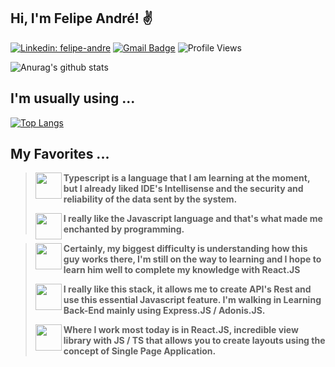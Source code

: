 <h2>Hi, I'm Felipe André! &#9996</h2>

[![Linkedin: felipe-andre](https://img.shields.io/badge/-Linkedin-blue?style=flat&logo=Linkedin&logoColor=white&link=https://www.linkedin.com/in/devfandre/)](https://www.linkedin.com/in/devfandre/)
[![Gmail Badge](https://img.shields.io/badge/-profissionalf.andre@gmail.com-c14438?style=flat-square&logo=Gmail&logoColor=white&link=mailto:profissionalf.andre@gmail.com)](mailto:profissionalf.andre@gmail.com)
![Profile Views](http://img.shields.io/badge/Profile%20Views-196-blue)

![Anurag's github stats](https://github-readme-stats.vercel.app/api?username=flubyGit&hide=issues&count_private=true&show_icons=true&theme=dracula)

## I'm usually using ...

[![Top Langs](https://github-readme-stats.vercel.app/api/top-langs/?username=flubyGit&layout=compact)](https://github.com/flubyGit/github-readme-stats)

## My Favorites ...
<p>
 
> <img align='left' src="https://cdn.icon-icons.com/icons2/2415/PNG/48/typescript_plain_logo_icon_146316.png" width="42px"> <strong><p>Typescript is a language that I am learning at the moment, but I already liked IDE's Intellisense and the security and reliability of the data sent by the system.</p></strong>
> <img align='left' src="https://icon-icons.com/icons2/2108/PNG/48/javascript_icon_130900.png" width="42px"> <strong><p>I really like the Javascript language and that's what made me enchanted by programming.</p></strong>
  
</p>

> 
 > <img align='left' src="https://icon-icons.com/icons2/2415/PNG/48/redux_original_logo_icon_146365.png" width="42px"><strong><p>Certainly, my biggest difficulty is understanding how this guy works there, I'm still on the way to learning and I hope to learn him well to complete my knowledge with React.JS</p></strong>
> 
 > <img align='left' src="https://icon-icons.com/icons2/2107/PNG/72/file_type_node_icon_130301.png" width="42px"><strong><p>I really like this stack, it allows me to create API's Rest and use this essential Javascript feature. I'm walking in Learning Back-End mainly using Express.JS / Adonis.JS.</p></strong>
> 
 > 
  > <img align='left' src="https://icon-icons.com/icons2/2108/PNG/72/react_icon_130845.png" width="42px"><strong><p>Where I work most today is in React.JS, incredible view library with JS / TS that allows you to create layouts using the concept of Single Page Application.</p></strong>
 > 
> 

<!--
**flubyGit/flubyGit** is a ✨ _special_ ✨ repository because its `README.md` (this file) appears on your GitHub profile.

Here are some ideas to get you started:

- 🔭 I’m currently working on ...
- 🌱 I’m currently learning ...
- 👯 I’m looking to collaborate on ...
- 🤔 I’m looking for help with ...
- 💬 Ask me about ...
- 📫 How to reach me: ...
- 😄 Pronouns: ...
- ⚡ Fun fact: ...
-->
